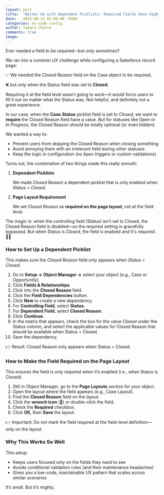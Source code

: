 ```yaml
---
layout: post
title:  "Better UX with Dependent Picklists: Required Fields Done Right"
date:   2025-08-11 05:00:00 -0400
categories: no-code config
author: Tamara Chance
comments: true
image: 
---
```

Ever needed a field to be required—but only _sometimes_?

We ran into a common UX challenge while configuring a Salesforce record page:

✅ We needed the _Closed Reason_ field on the Case object to be required,

❌ but _only_ when the Status field was set to **Closed**.

Requiring it at the field level wasn’t going to work—it would force users to fill it out no matter what the Status was. Not helpful, and definitely not a great experience.

In our case, when the **Case.Status** picklist field is set to _Closed_, we want to **require** the _Closed Reason_ field have a value. But for statuses like _Open_ or _In Progress_, the Closed Reason should be totally optional (or even hidden).

We wanted a way to:

- Prevent users from skipping the Closed Reason when closing something
- Avoid annoying them with an irrelevant field during other statuses
- Keep the logic in configuration (no Apex triggers or custom validations)

Turns out, the combination of two things made this really smooth:

1. **Dependent Picklists**

    We made _Closed Reason_ a dependent picklist that is only enabled when _Status = Closed_.

2. **Page Layout Requirement**

    We set _Closed Reason_ as **required on the page layout**, not at the field level.

The magic is: when the controlling field (Status) isn't set to Closed, the Closed Reason field is disabled—so the required setting is gracefully bypassed. But when Status is _Closed_, the field is enabled _and_ it's required. 👨‍🍳

### How to Set Up a Dependent Picklist
This makes sure the _Closed Reason_ field only appears when _Status = Closed_.

1. Go to **Setup → Object Manager →** select your object (e.g., Case or Opportunity).
2. Click **Fields & Relationships**.
3. Click into the **Closed Reason** field.
4. Click the **Field Dependencies** button.
5. Click **New** to create a new dependency.
6. For **Controlling Field**, select **Status**.
7. For **Dependent Field**, select **Closed Reason**.
8. Click **Continue**.
9. In the matrix that appears, check the box for the value _Closed_ under the Status column, and select the applicable values for Closed Reason that should be available when Status = Closed.
10. Save the dependency.

👉 Result: Closed Reason only appears when Status = Closed.

### How to Make the Field Required on the Page Layout
This ensures the field is only required when it’s enabled (i.e., when Status is Closed).

1. Still in Object Manager, go to the **Page Layouts** section for your object.
2. Open the layout where the field appears (e.g., Case Layout).
3. Find the **Closed Reason** field on the layout.
4. Click the **wrench icon** (🔧) or double-click the field.
5. Check the **Required** checkbox.
6. Click **OK**, then **Save** the layout.

👉 Important: Do _not_ mark the field required at the field-level definition—only on the layout.

### Why This Works So Well
This setup:

- Keeps users focused only on the fields they _need_ to see
- Avoids conditional validation rules (and their maintenance headaches)
- Gives you a low-code, maintainable UX pattern that scales across similar scenarios

It’s small. But it’s mighty.
